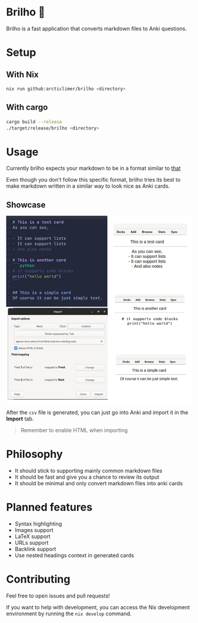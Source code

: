 # Brilho 🌟
Brilho is a fast application that converts markdown files to Anki questions.

# Setup

## With Nix
```bash
nix run github:arcticlimer/brilho <directory>
```

## With cargo
```bash
cargo build --release
./target/release/brilho <directory>
```

# Usage
Currently brilho expects your markdown to be in a format similar to [that](./others/test.md)

Even though you don't follow this specific format, brilho tries its best to make
markdown written in a similar way to look nice as Anki cards.

## Showcase
<img width="750px" alt="Shows brilho's usage overview" src="./others/brilho.jpg">

After the `csv` file is generated, you can just go into Anki and import it in
the **Import** tab.
> Remember to enable HTML when importing

<!-- # Benchmarks -->

# Philosophy
- It should stick to supporting mainly common markdown files
- It should be fast and give you a chance to review its output
- It should be minimal and only convert markdown files into anki cards

# Planned features
- Syntax highlighting
- Images support
- LaTeX support
- URLs support
- Backlink support
- Use nested headings context in generated cards

# Contributing
Feel free to open issues and pull requests!

If you want to help with development, you can access the Nix development
environment by running the `nix develop` command.
